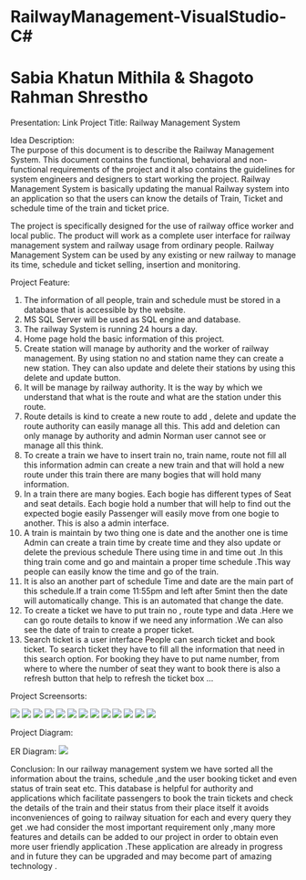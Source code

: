 # RailwayManagement-VisualStudio-C#
# Sabia Khatun Mithila & Shagoto Rahman Shrestho
Presentation: <a link="https://github.com/shrestho10/RailwayManagement-VisualStudio-C-/blob/master/Railway.pptx">Link </a>
Project Title: Railway Management System

Idea Description:  
The purpose of this document is to describe the Railway Management System. This document contains the functional, behavioral and non-functional requirements of the project and it also contains the guidelines for system engineers and designers to start working the project.
 Railway Management System is basically updating the manual Railway system into an application so that the users can know the details of Train, Ticket and schedule time of the train and ticket price. 

The project is specifically designed for the use of railway office worker and local public. The product will work as a complete user interface for railway management system and railway usage from ordinary people. Railway Management System can be used by any existing or new railway to manage its time, schedule and ticket selling, insertion and monitoring.    




Project Feature: 
1. The information of all people, train and schedule must be stored in a database that is accessible by the website. 
2. MS SQL Server will be used as SQL engine and database. 
3. The railway System is running 24 hours a day.
4. Home page hold the basic information of this project. 
5. Create station will manage by authority and the worker of railway management. By using station no and station name they can create a new station. They can also update and delete their stations by using this delete and update button.
6. It will be manage by railway authority. It is the way by which we understand that what is the route and what are the station under this route.
7. Route details is kind to create a new route to add , delete and update the route authority can easily manage all this. This add and deletion can only manage by authority and admin Norman user cannot see or manage all this think.
8. To create a train we have to insert train no, train name, route not fill all this information admin can create a new train and that will hold a new route under this train there are many bogies that will hold many information.
9. In a train there are many bogies. Each bogie has different types of Seat and seat details. Each bogie hold a number that will     help to find out the expected bogie easily Passenger will easily move from one bogie to another. This is also a admin interface. 
10. A train is maintain by two thing one is date and the another one is time Admin can create a train time by create time and they also update or delete the previous schedule There using time in and time out .In this thing train come and go and maintain a proper time schedule .This way people can easily know the time and go of the train.
11. It is also an another part of schedule Time and date are the main part of this schedule.If a train come 11:55pm and left after 5mint then the date will automatically change. This is an automated that change the date.
12. To create a ticket we have to put train no , route type and data .Here we can go route details to know if we need any information .We can also see the date of train to create a proper ticket.
13. Search ticket is a user interface People can search ticket and book ticket. To search ticket they have to fill all the information that need in this search option. For booking they have to put name number, from where to where the number of seat they want to book there is also a refresh button that help to refresh the ticket box …




Project Screensorts:
 
<img src="1.png">
 <img src="2.png">
<img src="3.png">
 <img src="4.png">
 <img src="5.png">
 <img src="6.png">
<img src="7.png">
 <img src="8.png">
<img src="9.png">
 <img src="10.png">
<img src="11.png">
 <img src="12.png">
<img src="13.png">


Project Diagram:

ER Diagram:
 <img src="14.jpg">

 


Conclusion:
In our railway management system we have sorted all the information about the trains, schedule ,and the user booking ticket and even status of train seat etc. This database is helpful for authority and applications which facilitate passengers to book the train tickets and check the details of the train and their status from their place itself it avoids inconveniences of going to railway situation for each  and every query they get .we had consider the most important requirement only ,many more features and details can be added to our project in order to obtain even more user friendly application .These application are already in progress and in future they can be upgraded and may become part of amazing technology .


   


